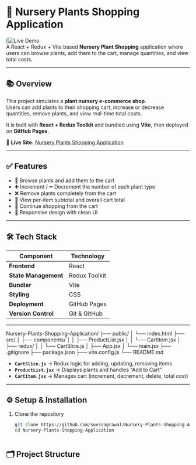 # 🌿 Nursery Plants Shopping Application

[![Live Demo](https://suvssagrawal.github.io/Nursery-Plants-Shopping-Application/)  
A React + Redux + Vite based **Nursery Plant Shopping** application where users can browse plants, add them to the cart, manage quantities, and view total costs.  

---



## 📚 Overview

This project simulates a **plant nursery e-commerce shop**.  
Users can add plants to their shopping cart, increase or decrease quantities, remove plants, and view real-time total costs.  

It is built with **React + Redux Toolkit** and bundled using **Vite**, then deployed on **GitHub Pages**.

🔗 **Live Site:** [Nursery Plants Shopping Application](https://suvssagrawal.github.io/Nursery-Plants-Shopping-Application/)

---

## ✅ Features

- 🌱 Browse plants and add them to the cart  
- ➕ Increment / ➖ Decrement the number of each plant type  
- ❌ Remove plants completely from the cart  
- 🛒 View per-item subtotal and overall cart total  
- 🔄 Continue shopping from the cart  
- 📱 Responsive design with clean UI  

---

## 🛠 Tech Stack

| Component            | Technology         |
|----------------------|--------------------|
| **Frontend**         | React              |
| **State Management** | Redux Toolkit      |
| **Bundler**          | Vite               |
| **Styling**          | CSS                |
| **Deployment**       | GitHub Pages       |
| **Version Control**  | Git & GitHub       |

---
Nursery-Plants-Shopping-Application/
├── public/
│ └── index.html
├── src/
│ ├── components/
│ │ ├── ProductList.jsx
│ │ └── CartItem.jsx
│ ├── redux/
│ │ └── CartSlice.js
│ ├── App.jsx
│ └── main.jsx
├── .gitignore
├── package.json
├── vite.config.js
└── README.md


- **`CartSlice.js`** → Redux logic for adding, updating, removing items  
- **`ProductList.jsx`** → Displays plants and handles “Add to Cart”  
- **`CartItem.jsx`** → Manages cart (increment, decrement, delete, total cost)  

---

## ⚙ Setup & Installation

1. Clone the repository  
   ```bash
   git clone https://github.com/suvssagrawal/Nursery-Plants-Shopping-Application.git
   cd Nursery-Plants-Shopping-Application



## 🗂 Project Structure


